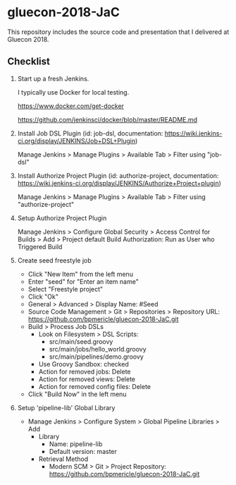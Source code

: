 # gluecon-2018-JaC
This repository includes the source code and presentation that I delivered at Gluecon 2018.

## Checklist
1. Start up a fresh Jenkins.

    I typically use Docker for local testing.

    https://www.docker.com/get-docker

    https://github.com/jenkinsci/docker/blob/master/README.md

2. Install Job DSL Plugin (id: job-dsl, documentation: https://wiki.jenkins-ci.org/display/JENKINS/Job+DSL+Plugin)

    Manage Jenkins > Manage Plugins > Available Tab > Filter using "job-dsl"

3. Install Authorize Project Plugin (id: authorize-project, documentation: https://wiki.jenkins-ci.org/display/JENKINS/Authorize+Project+plugin)

    Manage Jenkins > Manage Plugins > Available Tab > Filter using "authorize-project"

4. Setup Authorize Project Plugin

    Manage Jenkins > Configure Global Security > Access Control for Builds > Add > Project default Build Authorization: Run as User who Triggered Build

5. Create seed freestyle job

    - Click "New Item" from the left menu
    - Enter "seed" for "Enter an item name"
    - Select "Freestyle project"
    - Click "Ok"
    - General > Advanced > Display Name: #Seed
    - Source Code Management > Git > Repositories > Repository URL: https://github.com/bpmericle/gluecon-2018-JaC.git
    - Build > Process Job DSLs
        - Look on Filesystem > DSL Scripts:
            - src/main/seed.groovy
            - src/main/jobs/hello_world.groovy
            - src/main/pipelines/demo.groovy
        - Use Groovy Sandbox: checked
        - Action for removed jobs: Delete
        - Action for removed views: Delete
        - Action for removed config files: Delete
    - Click "Build Now" in the left menu

6. Setup 'pipeline-lib' Global Library

    - Manage Jenkins > Configure System > Global Pipeline Libraries > Add
        - Library
            - Name: pipeline-lib
            - Default version: master
        - Retrieval Method
            - Modern SCM > Git > Project Repository: https://github.com/bpmericle/gluecon-2018-JaC.git
